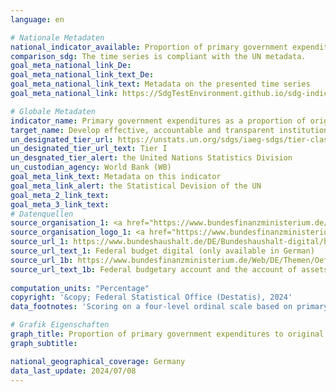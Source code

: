 ```yaml
---
language: en    

# Nationale Metadaten    
national_indicator_available: Proportion of primary government expenditures to original approved budget    
comparison_sdg: The time series is compliant with the UN metadata.    
goal_meta_national_link_De: 
goal_meta_national_link_text_De: 
goal_meta_national_link_text: Metadata on the presented time series
goal_meta_national_link: https://SdgTestEnvironment.github.io/sdg-indicators/public/Meta/16.6.1.pdf    

# Globale Metadaten    
indicator_name: Primary government expenditures as a proportion of original approved budget, by sector (or by budget codes or similar)    
target_name: Develop effective, accountable and transparent institutions at all levels    
un_designated_tier_url: https://unstats.un.org/sdgs/iaeg-sdgs/tier-classification/    
un_designated_tier_url_text: Tier I    
un_desgnated_tier_alert: the United Nations Statistics Division    
un_custodian_agency: World Bank (WB)    
goal_meta_link_text: Metadata on this indicator    
goal_meta_link_alert: the Statistical Devision of the UN    
goal_meta_2_link_text:     
goal_meta_3_link_text:         
# Datenquellen
source_organisation_1: <a href="https://www.bundesfinanzministerium.de/EN" target="_blank"> Federal Ministry of Finance </a>
source_organisation_logo_1: <a href="https://www.bundesfinanzministerium.de/EN" target="_blank"><img src="https://sdg-indikatoren.de/public/OrgImgEn/bmf.png" alt="Logo bmf" style="height:60px; width:148px"/></a>
source_url_1: https://www.bundeshaushalt.de/DE/Bundeshaushalt-digital/bundeshaushalt-digital.html
source_url_text_1: Federal budget digital (only available in German)
source_url_1b: https://www.bundesfinanzministerium.de/Web/DE/Themen/Oeffentliche_Finanzen/Bundeshaushalt/Haushalts_und_Vermoegensrechnungen_des_Bundes/haushalts_vermoegensrechnungen_des_bundes.html
source_url_text_1b: Federal budgetary account and the account of assets and liabilities (only available in German)
    
computation_units: "Percentage"    
copyright: '&copy; Federal Statistical Office (Destatis), 2024'    
data_footnotes: 'Scoring on a four-level ordinal scale based on primary government expenditures as a proportion of original approved budget:<br>• A: Scoring was between 95 % and 105 % in at least two of the last three years.<br>• B: Scoring was between 90 % and 110 % in at least two of the last three years.<br>• C: Scoring was between 85 % and 115 % in at least two of the last three years.<br>• D: Performance is less than required for a C score.'    

# Grafik Eigenschaften    
graph_title: Proportion of primary government expenditures to original approved budget
graph_subtitle:     

national_geographical_coverage: Germany    
data_last_update: 2024/07/08    
---
```


<span></span>